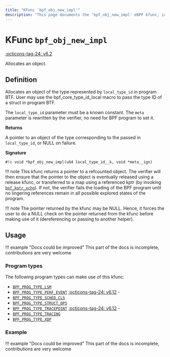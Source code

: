 ```yaml
---
title: "KFunc 'bpf_obj_new_impl'"
description: "This page documents the 'bpf_obj_new_impl' eBPF kfunc, including its definition, usage, program types that can use it, and examples."
---
```

# KFunc `bpf_obj_new_impl`

<!-- [FEATURE_TAG](bpf_obj_new_impl) -->
[:octicons-tag-24: v6.2](https://github.com/torvalds/linux/commit/958cf2e273f0929c66169e0788031310e8118722)
<!-- [/FEATURE_TAG] -->

Allocates an object.

## Definition

Allocates an object of the type represented by `local_type_id` in
program BTF. User may use the bpf_core_type_id_local macro to pass the
type ID of a struct in program BTF.

The `local_type_id` parameter must be a known constant.
The `meta` parameter is rewritten by the verifier, no need for BPF
program to set it.

**Returns**

A pointer to an object of the type corresponding to the passed in `local_type_id`, or NULL on failure.

**Signature**

<!-- [KFUNC_DEF] -->
`#!c void *bpf_obj_new_impl(u64 local_type_id__k, void *meta__ign)`

!!! note
	This kfunc returns a pointer to a refcounted object. The verifier will then ensure that the pointer to the object 
	is eventually released using a release kfunc, or transferred to a map using a referenced kptr 
	(by invoking [`bpf_kptr_xchg`](../helper-function/bpf_kptr_xchg.md)). If not, the verifier fails the 
	loading of the BPF program until no lingering references remain in all possible explored states of the program.

!!! note
	The pointer returned by the kfunc may be NULL. Hence, it forces the user to do a NULL check on the pointer returned 
	from the kfunc before making use of it (dereferencing or passing to another helper).
<!-- [/KFUNC_DEF] -->

## Usage

!!! example "Docs could be improved"
    This part of the docs is incomplete, contributions are very welcome

### Program types

The following program types can make use of this kfunc:

<!-- [KFUNC_PROG_REF] -->
- [`BPF_PROG_TYPE_LSM`](../program-type/BPF_PROG_TYPE_LSM.md)
- [`BPF_PROG_TYPE_PERF_EVENT`](../program-type/BPF_PROG_TYPE_PERF_EVENT.md) [:octicons-tag-24: v6.12](https://github.com/torvalds/linux/commit/bc638d8cb5be813d4eeb9f63cce52caaa18f3960) - 
- [`BPF_PROG_TYPE_SCHED_CLS`](../program-type/BPF_PROG_TYPE_SCHED_CLS.md)
- [`BPF_PROG_TYPE_STRUCT_OPS`](../program-type/BPF_PROG_TYPE_STRUCT_OPS.md)
- [`BPF_PROG_TYPE_TRACEPOINT`](../program-type/BPF_PROG_TYPE_TRACEPOINT.md) [:octicons-tag-24: v6.12](https://github.com/torvalds/linux/commit/bc638d8cb5be813d4eeb9f63cce52caaa18f3960) - 
- [`BPF_PROG_TYPE_TRACING`](../program-type/BPF_PROG_TYPE_TRACING.md)
- [`BPF_PROG_TYPE_XDP`](../program-type/BPF_PROG_TYPE_XDP.md)
<!-- [/KFUNC_PROG_REF] -->

### Example

!!! example "Docs could be improved"
    This part of the docs is incomplete, contributions are very welcome

